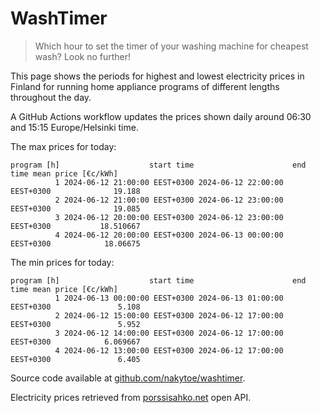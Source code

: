 
# WashTimer

> Which hour to set the timer of your washing machine for cheapest wash? Look no further!

This page shows the periods for highest and lowest electricity prices in Finland 
for running home appliance programs of different lengths throughout the day. 

A GitHub Actions workflow updates the prices shown daily around 06:30 and 15:15 Europe/Helsinki time.

The max prices for today:

	program [h]                    start time                      end time mean price [€c/kWh]
	          1 2024-06-12 21:00:00 EEST+0300 2024-06-12 22:00:00 EEST+0300              19.188
	          2 2024-06-12 21:00:00 EEST+0300 2024-06-12 23:00:00 EEST+0300              19.085
	          3 2024-06-12 20:00:00 EEST+0300 2024-06-12 23:00:00 EEST+0300           18.510667
	          4 2024-06-12 20:00:00 EEST+0300 2024-06-13 00:00:00 EEST+0300            18.06675

The min prices for today:

	program [h]                    start time                      end time mean price [€c/kWh]
	          1 2024-06-13 00:00:00 EEST+0300 2024-06-13 01:00:00 EEST+0300               5.108
	          2 2024-06-12 15:00:00 EEST+0300 2024-06-12 17:00:00 EEST+0300               5.952
	          3 2024-06-12 14:00:00 EEST+0300 2024-06-12 17:00:00 EEST+0300            6.069667
	          4 2024-06-12 13:00:00 EEST+0300 2024-06-12 17:00:00 EEST+0300               6.405


Source code available at [github.com/nakytoe/washtimer](https://github.com/nakytoe/washtimer).

Electricity prices retrieved from [porssisahko.net](https://porssisahko.net/api) open API.
